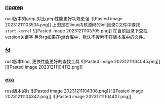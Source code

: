 ### [ripgrep](https://github.com/BurntSushi/ripgrep)
rust版本的grep,对比grep性能更好功能更强
![[Pasted image 20231211103534.png]]
上图是在linux内核源码的init目录C文件中查找`start_kernel`
![[Pasted image 20231211103705.png]]
在当前目录下查找version关键字
另外rg如果在git仓库中，默认不搜索不在版本库中的文件。
### [fd](https://github.com/sharkdp/fd)
rust版本find, 更快性能更好的查找工具
![[Pasted image 20231211104045.png]]
![[Pasted image 20231211104112.png]]
### [exa](https://github.com/ogham/exa)
rust版本的ls
![[Pasted image 20231211104308.png]]
![[Pasted image 20231211104342.png]]
![[Pasted image 20231211104407.png]]
